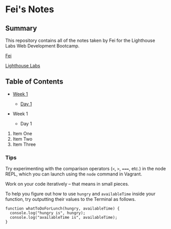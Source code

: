 # Fei's Notes

## Summary 

This repository contains all of the notes taken by Fei for the Lighthouse Labs Web Development Bootcamp.

[Fei](https://github.com/fei-gao/lighthouse-web-notes)

[Lighthouse Labs](https://lighthouselabs.ca/)

## Table of Contents
* [Week 1](/Week_1)
  * [Day 1](/Week_1/Day_1)

* Week 1
  * Day 1

1. Item One 
2. Item Two
3. Item Three

### Tips

Try experimenting with the comparison operators (`<`, `>`, `===`, etc.) in the node REPL, which you can launch using the `node` command in Vagrant.

Work on your code iteratively – that means in small pieces. 

To help you figure out how to use `hungry` and `availableTime` inside your function, try outputting their values to the Terminal as follows.

```
function whatToDoForLunch(hungry, availableTime) {
  console.log("hungry is", hungry);
  console.log("availableTime is", availableTime);
}

```
